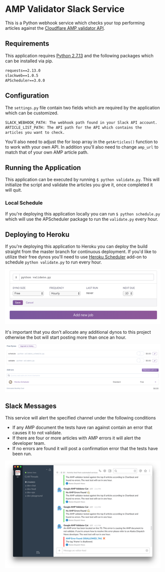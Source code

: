 # AMP Validator Slack Service
This is a Python webhook service which checks your top performing articles against the [Cloudflare AMP validator API](https://blog.cloudflare.com/amp-validator-api/).


## Requirements
This application requires [Python 2.7.13](https://www.python.org/) and the following packages which can be installed via pip.

```
requests==2.13.0
slackweb==1.0.5
APScheduler==3.0.0
```


## Configuration
The `settings.py` file contain two fields which are required by the application which can be customized.

```
SLACK_WEBHOOK_PATH: The webhook path found in your Slack API account.
ARTICLE_LIST_PATH: The API path for the API which contains the articles you want to check.

```

You'll also need to adjust the for loop array in the `getArticles()` function to to work with your own API. In addition you'll also need to change `amp_url` to match that of your own AMP article path.


## Running the Application
This application can be executed by running `$ python validate.py`. This will initialize the script and validate the articles you give it, once completed it will quit.

### Local Schedule
If you're deploying this application locally you can run `$ python schedule.py` which will use the APScheduler package to run the `validate.py` every hour.


## Deploying to Heroku
If you're deploying this application to Heroku you can deploy the build straight from the master branch for continuous deployment. If you'd like to utilize their free dynos you'll need to use [Heroku Scheduler](https://elements.heroku.com/addons/scheduler) add-on to schedule `python validate.py` to run every hour.

![Scheduler Setup](assets/heroku_01.png)

It's important that you don't allocate any additional dynos to this project otherwise the bot will start posting more than once an hour.

![Dyno Setup](assets/heroku_02.png)


## Slack Messages
This service will alert the specified channel under the following conditions

* If any AMP document the tests have ran against contain an error that causes it to not validate.
* If there are four or more articles with AMP errors it will alert the developer team.
* If no errors are found it will post a confirmation error that the tests have been run.

![Example](assets/example.png)  
